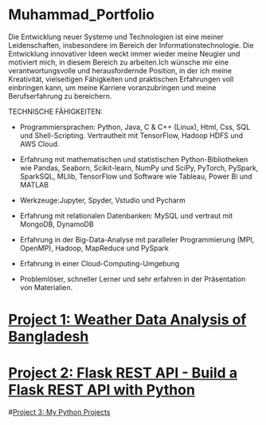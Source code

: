 # Muhammad_Portfolio
Die Entwicklung neuer Systeme und Technologien ist eine meiner Leidenschaften, insbesondere im Bereich der Informationstechnologie. Die Entwicklung innovativer Ideen weckt immer wieder meine Neugier und motiviert mich, in diesem Bereich zu arbeiten.Ich wünsche mir eine verantwortungsvolle und herausfordernde Position, in der ich meine Kreativität, vielseitigen Fähigkeiten und praktischen Erfahrungen voll einbringen kann, um meine Karriere voranzubringen und meine Berufserfahrung zu bereichern.

TECHNISCHE FÄHIGKEITEN:
- Programmiersprachen: Python, Java, C & C++ (Linux), Html, Css, SQL und Shell-Scripting. Vertrautheit mit TensorFlow, Hadoop HDFS und AWS Cloud.
- Erfahrung mit mathematischen und statistischen Python-Bibliotheken wie Pandas, Seaborn, Scikit-learn, NumPy und SciPy, PyTorch, PySpark, SparkSQL, MLlib, TensorFlow und Software wie Tableau, Power Bi und MATLAB

- Werkzeuge:Jupyter, Spyder, Vstudio und Pycharm
- Erfahrung mit relationalen Datenbanken: MySQL und vertraut mit MongoDB, DynamoDB
- Erfahrung in der Big-Data-Analyse mit paralleler Programmierung (MPI, OpenMP), Hadoop, MapReduce und PySpark
- Erfahrung in einer Cloud-Computing-Umgebung
- Problemlöser, schneller Lerner und sehr erfahren in der Präsentation von Materialien.

# [Project 1: Weather Data Analysis of Bangladesh](https://github.com/Maigoscode/data_science_projects)

# [Project 2: Flask REST API - Build a Flask REST API with Python ](https://github.com/Maigoscode/Flask-Rest-Api-projects1)

#[Project 3: My Python Projects](https://github.com/Maigoscode/python-projects)

